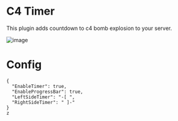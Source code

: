 # C4 Timer
This plugin adds countdown to c4 bomb explosion to your server.

![image](https://i.imgur.com/rE9S8ag.jpg)

# Config
```
{
  "EnableTimer": true,
  "EnableProgressBar": true,
  "LeftSideTimer": "-[ ",
  "RightSideTimer": " ]-"
}
z

